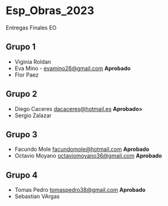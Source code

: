 # Esp_Obras_2023
Entregas Finales EO


## Grupo 1

* Viginia Roldan
* Eva Mino  - <evamino26@gmail.com> **Aprobado**
* Flor Paez

 ## Grupo 2
 * Diego Caceres <dacaceres@hotmail.es> **Aprobado>**
 * Sergio Zalazar
 
 ## Grupo 3
 * Facundo Mole <facundomole@hotmail.com> **Aprobado**
 * Octavio Moyano <octaviomoyano36@gmail.com> **Aprobado**
 
 ## Grupo 4
 * Tomas Pedro <tomaspedro38@gmail.com> **Aprobado** 
 * Sebastian VArgas
